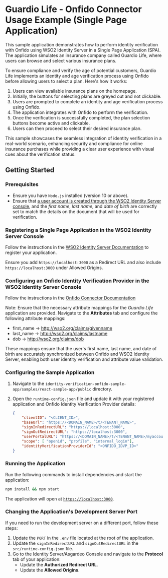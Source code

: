 # Guardio Life - Onfido Connector Usage Example (Single Page Application)

This sample application demonstrates how to perform identity verification with Onfido using WSO2 Identity Server in a Single Page Application (SPA). The application simulates an insurance company called Guardio Life, where users can browse and select various insurance plans.

To ensure compliance and verify the age of potential customers, Guardio Life implements an identity and age verification process using Onfido before allowing users to select a plan. Here's how it works:

1. Users can view available insurance plans on the homepage.
2. Initially, the buttons for selecting plans are greyed out and not clickable.
3. Users are prompted to complete an identity and age verification process using Onfido.
4. The application integrates with Onfido to perform the verification.
5. Once the verification is successfully completed, the plan selection buttons become active and clickable.
6. Users can then proceed to select their desired insurance plan.

This sample showcases the seamless integration of identity verification in a real-world scenario, enhancing security and compliance for online insurance purchases while providing a clear user experience with visual cues about the verification status.

## Getting Started

### Prerequisites
- Ensure you have `Node.js` installed (version 10 or above).
- Ensure that [a user account is created through the WSO2 Identity Server console](https://is.docs.wso2.com/en/latest/guides/users/manage-users/#onboard-single-user), and the *first name*, *last name*, and *date of birth* are correctly set to match the details on the document that will be used for verification.

### Registering a Single Page Application in the WSO2 Identity Server Console

Follow the instructions in the [WSO2 Identity Server Documentation](https://is.docs.wso2.com/en/latest/guides/applications/register-single-page-app/) to register your application.

Ensure you add `https://localhost:3000` as a Redirect URL and also include `https://localhost:3000` under Allowed Origins.

### Configuring an Onfido Identity Verification Provider in the WSO2 Identity Server Console

Follow the instructions in the [Onfido Connector Documentation](https://github.com/wso2-extensions/identity-verification-onfido/blob/main/docs/config.md#configuring-onfido-identity-verification-provider-in-wso2-identity-server-console)

Note: Ensure that the necessary attribute mappings for the *Guardio Life* application are provided. Navigate to the **Attributes** tab and configure the following attribute mappings:

- first_name -> http://wso2.org/claims/givenname
- last_name -> http://wso2.org/claims/lastname
- dob -> http://wso2.org/claims/dob

These mappings ensure that the user's first name, last name, and date of birth are accurately synchronized between Onfido and WSO2 Identity Server, enabling both user identity verification and attribute value validation.

### Configuring the Sample Application

1. Navigate to the `identity-verification-onfido-sample-app/samples/react-sample-app/public` directory.
2. Open the `runtime-config.json` file and update it with your registered application and Onfido Identity Verification Provider details:

    ```json
    {
        "clientID": "<CLIENT_ID>",
        "baseUrl": "https://<DOMAIN_NAME>/t/<TENANT_NAME>",
        "signInRedirectURL": "https://localhost:3000",
        "signOutRedirectURL": "https://localhost:3000",
        "userPortalURL": "https://<DOMAIN_NAME>/t/<TENANT_NAME>/myaccount",
        "scope": [ "openid", "profile", "internal_login"],
        "identityVerificationProviderId": "<ONFIDO_IDVP_ID>"
    }
    ```

### Running the Application

Run the following commands to install dependencies and start the application:

```bash
npm install && npm start
```
The application will open at [`https://localhost:3000`](https://localhost:3000).

### Changing the Application's Development Server Port

If you need to run the development server on a different port, follow these steps:

1. Update the `PORT` in the `.env` file located at the root of the application.
2. Update the `signInRedirectURL` and `signOutRedirectURL` in the `src/runtime-config.json` file.
3. Go to the Identity Server/Asgardeo Console and navigate to the **Protocol** tab of your application:
    - Update the **Authorized Redirect URL**.
    - Update the **Allowed Origins**.
